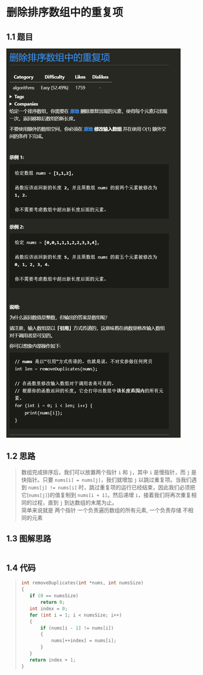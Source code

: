 # 删除排序数组中的重复项

## 1.1 题目
![alt](Question.png)

## 1.2 思路
> 数组完成排序后，我们可以放置两个指针 `i` 和 `j`，其中 `i` 是慢指针，而 `j` 是快指针。只要 `nums[i] = nums[j]`，我们就增加 `j` 以跳过重复项。当我们遇到 `nums[j] != nums[i]` 时，跳过重复项的运行已经结束，因此我们必须把它(`nums[j]`)的值复制到 `nums[i + 1]`。然后递增 `i`，接着我们将再次重复相同的过程，直到 `j` 到达数组的末尾为止。  
> 简单来说就是 两个指针 一个负责遍历数组的所有元素, 一个负责存储 不相同的元素

## 1.3 图解思路
>```
>```

## 1.4 代码
>```c
>int removeDuplicates(int *nums, int numsSize)
>{
>    if (0 == numsSize)
>        return 0;
>    int index = 0;
>    for (int i = 1; i < numsSize; i++)
>    {
>        if (nums[i - 1] != nums[i])
>        {
>            nums[++index] = nums[i];
>        }
>    }
>    return index + 1;
>}
>```

